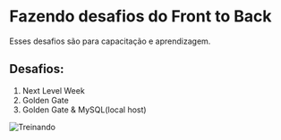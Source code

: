 # Fazendo desafios do Front to Back

Esses desafios são para capacitação e aprendizagem.

## Desafios:
1. Next Level Week
2. Golden Gate
3. Golden Gate & MySQL(local host)

![Treinando](https://i.ytimg.com/vi/ntQf_zPXuzY/maxresdefault.jpg)
